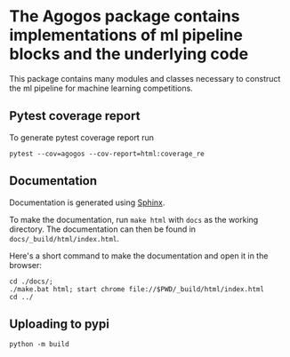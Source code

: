 # The Agogos package contains implementations of ml pipeline blocks and the underlying code

This package contains many modules and classes necessary to construct the ml pipeline for machine learning competitions.

## Pytest coverage report

To generate pytest coverage report run

```shell
pytest --cov=agogos --cov-report=html:coverage_re
```

## Documentation

Documentation is generated using [Sphinx](https://www.sphinx-doc.org/en/master/).

To make the documentation, run `make html` with `docs` as the working directory. The documentation can then be found in `docs/_build/html/index.html`.

Here's a short command to make the documentation and open it in the browser:

```shell
cd ./docs/;
./make.bat html; start chrome file://$PWD/_build/html/index.html
cd ../
```

## Uploading to pypi

```shell
python -m build

